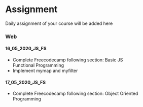 # Assignment
Daily assignment of your course will be added here 
### Web 
#### 16_05_2020_JS_FS
 * Complete Freecodecamp following section:
    Basic JS<br/>
    Functional Programming
* Implement mymap and myfilter
#### 17_05_2020_JS_FS
 * Complete Freecodecamp following section:
   Object Oriented Programming

